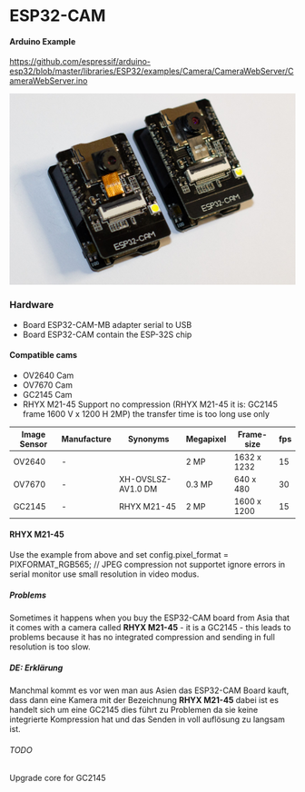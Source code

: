 # ESP32-CAM

#### Arduino Example
https://github.com/espressif/arduino-esp32/blob/master/libraries/ESP32/examples/Camera/CameraWebServer/CameraWebServer.ino

![IMG_2637.jpg](src/IMG_2637.jpg)
### Hardware
- Board ESP32-CAM-MB adapter serial to USB
- Board ESP32-CAM contain the ESP-32S chip

#### Compatible cams

- OV2640 Cam
- OV7670 Cam
- GC2145 Cam
- RHYX M21-45 Support no compression (RHYX M21-45 it is: GC2145 frame 1600 V x 1200 H 2MP) the transfer time is too long use only 

| Image Sensor | Manufacture | Synonyms           | Megapixel | Frame-size  | fps |
|--------------|-------------|--------------------|-----------|-------------|-----|
| OV2640       | -           |                    | 2 MP      | 1632 x 1232 | 15  |
| OV7670       | -           | XH-OVSLSZ-AV1.0 DM | 0.3 MP    | 640 x 480   | 30  |
| GC2145       | -           | RHYX M21-45        | 2 MP      | 1600 x 1200 | 15  |

#### RHYX M21-45
Use the example from above and set config.pixel_format = PIXFORMAT_RGB565; // JPEG compression not supportet ignore errors in serial monitor use small resolution in video modus.

##### Problems
Sometimes it happens when you buy the ESP32-CAM board from Asia that it comes with a camera called **RHYX M21-45** - it is a GC2145 - this leads to problems because it has no integrated compression and sending in full resolution is too slow.

##### DE: Erklärung
Manchmal kommt es vor wen man aus Asien das ESP32-CAM Board kauft, dass dann eine Kamera mit der Bezeichnung **RHYX M21-45** dabei ist es handelt sich um eine GC2145 dies führt zu Problemen da sie keine integrierte Kompression hat und das Senden in voll auflösung zu langsam ist.

###### TODO
Upgrade core for GC2145